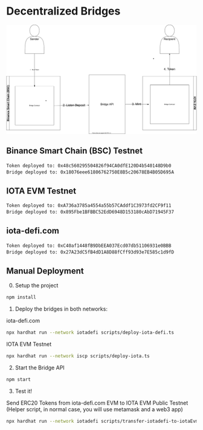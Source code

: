 
# Decentralized Bridges

![overview](docs/overview.drawio.svg)

## Binance Smart Chain (BSC) Testnet
```bash
Token deployed to: 0x48c560295504826f94CA0dfE120D4b540148D9b0
Bridge deployed to: 0x18076eee61806762750E8B5c20678EB4B05D695A
```

## IOTA EVM Testnet
```bash
Token deployed to: 0xA736a3785a4554a55b57CAddf1C3973fd2CF9f11
Bridge deployed to: 0x895Fbe1BFBBC52EdD6948D153180cAbD71945F37
```

## iota-defi.com
```bash
Token deployed to: 0xC40af1448fB9DbEEA037Ecd07db51106931e0BBB
Bridge deployed to: 0x27A23dC5fB4dD1A8D88fCff93d93e7E585c1d9fD
```

## Manual Deployment

0) Setup the project
```bash
npm install
```

1) Deploy the bridges in both networks:

iota-defi.com

```bash
npx hardhat run --network iotadefi scripts/deploy-iota-defi.ts
```

IOTA EVM Testnet
```bash
npx hardhat run --network iscp scripts/deploy-iota.ts
```

2) Start the Bridge API 

```bash
npm start
```

3) Test it!

Send ERC20 Tokens from iota-defi.com EVM to IOTA EVM Public Testnet (Helper script, in normal case, you will use metamask and a web3 app)
```bash
npx hardhat run --network iotadefi scripts/transfer-iotadefi-to-iotaEvm.ts
```

